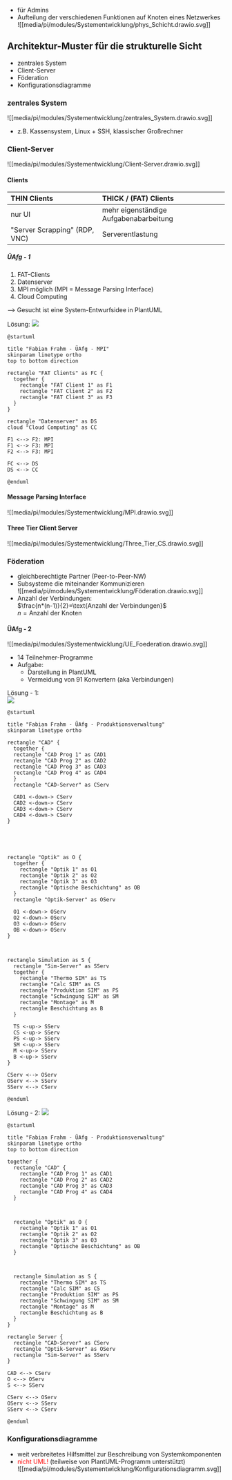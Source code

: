 - für Admins
- Aufteilung der verschiedenen Funktionen auf Knoten eines Netzwerkes  
![[media/pi/modules/Systementwicklung/phys_Schicht.drawio.svg]]
## Architektur-Muster für die strukturelle Sicht
- zentrales System
- Client-Server
- Föderation
- Konfigurationsdiagramme

### zentrales System
![[media/pi/modules/Systementwicklung/zentrales_System.drawio.svg]]
- z.B. Kassensystem, Linux + SSH, klassischer Großrechner

### Client-Server
![[media/pi/modules/Systementwicklung/Client-Server.drawio.svg]]

#### Clients
| THIN Clients | THICK / (FAT) Clients | 
| :------ | :------ |
| nur UI | mehr eigenständige Aufgabenabarbeitung |
| "Server Scrapping" (RDP, VNC) | Serverentlastung |

##### ÜAfg - 1
1. FAT-Clients
2. Datenserver
3. MPI möglich (MPI = Message Parsing Interface)
4. Cloud Computing  

--> Gesucht ist eine System-Entwurfsidee in PlantUML

Lösung:
![](https://www.planttext.com/api/plantuml/png/VP11QiCm44NtSugFzrxOtfLG4cGCNHGAwGMKU6gBMfAHne5ISfFUfXUhB1TAe6GrywNt_qYpZwA3B7OYCJ8nYawVZ7ReWXujIdn_7Tw6L9zVdWgAxyRDEcYBoJYMZvdXWuoUnCyGZvCNyHQz2NmMuntHscWtvE33AzHas4aie2CwXKz2iWqi8uSiW7yDg3P7TGUfDwI-WpGRqYJaIjURnxLQs4KE5muPQezqdlpIer2vA6_dHOmRygrIH5s5NLa-feaFwtB-TFEhwrjDwR_v84MtnwrTS_Ri-dNzFm00)

```plantuml
@startuml

title "Fabian Frahm - ÜAfg - MPI"
skinparam linetype ortho
top to bottom direction

rectangle "FAT Clients" as FC {
  together {
    rectangle "FAT Client 1" as F1
    rectangle "FAT Client 2" as F2
    rectangle "FAT Client 3" as F3
  }
}

rectangle "Datenserver" as DS
cloud "Cloud Computing" as CC

F1 <--> F2: MPI
F1 <--> F3: MPI
F2 <--> F3: MPI

FC <--> DS
DS <--> CC

@enduml
```

#### Message Parsing Interface
![[media/pi/modules/Systementwicklung/MPI.drawio.svg]]

#### Three Tier Client Server
![[media/pi/modules/Systementwicklung/Three_Tier_CS.drawio.svg]]

### Föderation
- gleichberechtigte Partner (Peer-to-Peer-NW)
- Subsysteme die miteinander Kommunizieren  
![[media/pi/modules/Systementwicklung/Föderation.drawio.svg]]
- Anzahl der Verbindungen:  
  $\frac{n*(n-1)}{2}=\text{Anzahl der Verbindungen}$  
  $n = \text{Anzahl der Knoten}$

#### ÜAfg - 2
![[media/pi/modules/Systementwicklung/UE_Foederation.drawio.svg]]  
- 14 Teilnehmer-Programme  
- Aufgabe:
	- Darstellung in PlantUML
	- Vermeidung von 91 Konvertern (aka Verbindungen)

Lösung - 1:  
![](https://www.planttext.com/api/plantuml/png/TPHDReCm48NtFeN5daKWowfAe8hK1N8avm8kSS4AsCYOHbMLc_GslLZ79lm3iWIyzs4FRmo7sZ1jch90o0XJSEoTs8TW4fyqoqliux_VusS6vxDMr-PcX9Br5zTtLfX6PXwgRq9MJBCI5q9oyrrnhBJ95KAQfuR9p4uP7zyy_8CmDYhZ9kVQtKm1kq26TnvcDORRtGOGT42m0OGT46u0-mxO0_1OG3xb6bwmXUmr431iIVZ5lwgxz5zxmzQngeQhwdwkFf0xHXMGoeYRMvmi4vlKwiXdO6ItxhPfaM3TRQCYuPfRfpd74OUJI7FNQiT6oypSNEFKo90Q6MNMoIHOqS8LBPfhZsbML9HDmUoEjAlI-Pu2UrmLVKwx7UW5r59X-fwu1ovq3iIiI7ixNjZ35z93vmL4q_mkP0Q1zX1Dy9nAb3GiuyvEPkQuATRlMWBZGY6ofeB0khUD5yfveS3wCsKXH5C16k7sBwXzSyWWj10TX7QpemENL_ZJ_0C0)
```plantuml
@startuml

title "Fabian Frahm - ÜAfg - Produktionsverwaltung"
skinparam linetype ortho

rectangle "CAD" {
  together {
  rectangle "CAD Prog 1" as CAD1
  rectangle "CAD Prog 2" as CAD2
  rectangle "CAD Prog 3" as CAD3
  rectangle "CAD Prog 4" as CAD4
  }
  rectangle "CAD-Server" as CServ
  
  CAD1 <-down-> CServ
  CAD2 <-down-> CServ
  CAD3 <-down-> CServ
  CAD4 <-down-> CServ
}





rectangle "Optik" as O {
  together {
    rectangle "Optik 1" as O1
    rectangle "Optik 2" as O2
    rectangle "Optik 3" as O3
    rectangle "Optische Beschichtung" as OB
  }
  rectangle "Optik-Server" as OServ
  
  O1 <-down-> OServ
  O2 <-down-> OServ
  O3 <-down-> OServ
  OB <-down-> OServ
}



rectangle Simulation as S {
  rectangle "Sim-Server" as SServ
  together {
    rectangle "Thermo SIM" as TS
    rectangle "Calc SIM" as CS
    rectangle "Produktion SIM" as PS
    rectangle "Schwingung SIM" as SM 
    rectangle "Montage" as M
    rectangle Beschichtung as B
  }
  
  TS <-up-> SServ
  CS <-up-> SServ
  PS <-up-> SServ
  SM <-up-> SServ
  M <-up-> SServ
  B <-up-> SServ
}

CServ <--> OServ
OServ <--> SServ
SServ <--> CServ

@enduml
```


Lösung - 2:
![](https://www.planttext.com/api/plantuml/png/TPDBReCm48RtFiM8FOiybbMLHnMf2-H8pWKSue85sCWCYQegD-bjUh7waH0K1mbaFF_7p3z-h3ha1lkc9WGbrWAI7JzAhc1dUDb02d-_ww_2ZdkZJts5KglkBCo5rzYh8Y5T9LNB3M-WbahWToj06omrGTq2QZXgHDt0IHgHkvzj6Lq8B8M17mBWebmLhkvs_P7us7FKbIvWbW3lm4vdayZyZimdaSKTMKmYopkojCZLliCpeccBil8WZJrxyMQOHdQ36hpIo6bGWqqQcNHgbvS2Di8ECY_z9dXsC-sMoQQlkLjzHxBOyC5kHwE1VMO-ru55YyFhV92taVmu6mEqZo2MbnUf2cjuW5W6prIc5V92U3bx4iTDEpsqV2LarAemvvT7AmtAhG7x_M8_nmoD6RkCOu9vmbPt9-SjJTzlUMcOX0GiJ09BF32MwICG4FO8X6na9TJ9Niz_)

```plantuml
@startuml

title "Fabian Frahm - ÜAfg - Produktionsverwaltung"
skinparam linetype ortho
top to bottom direction

together {
  rectangle "CAD" {
    rectangle "CAD Prog 1" as CAD1
    rectangle "CAD Prog 2" as CAD2
    rectangle "CAD Prog 3" as CAD3
    rectangle "CAD Prog 4" as CAD4
  }
  
  
  
  rectangle "Optik" as O {
    rectangle "Optik 1" as O1
    rectangle "Optik 2" as O2
    rectangle "Optik 3" as O3
    rectangle "Optische Beschichtung" as OB
  }
  
  
  
  rectangle Simulation as S {
    rectangle "Thermo SIM" as TS
    rectangle "Calc SIM" as CS
    rectangle "Produktion SIM" as PS
    rectangle "Schwingung SIM" as SM 
    rectangle "Montage" as M
    rectangle Beschichtung as B
  }
}

rectangle Server {
  rectangle "CAD-Server" as CServ
  rectangle "Optik-Server" as OServ
  rectangle "Sim-Server" as SServ
}

CAD <--> CServ
O <--> OServ
S <--> SServ

CServ <--> OServ
OServ <--> SServ
SServ <--> CServ

@enduml
```
### Konfigurationsdiagramme 
- weit verbreitetes Hilfsmittel zur Beschreibung von Systemkomponenten
- <span style="color:red">nicht UML!</span> (teilweise von PlantUML-Programm unterstützt)  
![[media/pi/modules/Systementwicklung/Konfigurationsdiagramm.svg]]
